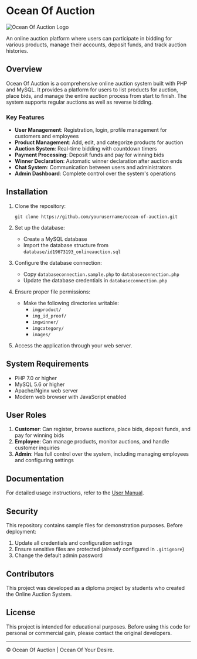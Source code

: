 # Ocean Of Auction

![Ocean Of Auction Logo](img/logo.png)

An online auction platform where users can participate in bidding for various products, manage their accounts, deposit funds, and track auction histories.

## Overview

Ocean Of Auction is a comprehensive online auction system built with PHP and MySQL. It provides a platform for users to list products for auction, place bids, and manage the entire auction process from start to finish. The system supports regular auctions as well as reverse bidding.

### Key Features

- **User Management**: Registration, login, profile management for customers and employees
- **Product Management**: Add, edit, and categorize products for auction
- **Auction System**: Real-time bidding with countdown timers
- **Payment Processing**: Deposit funds and pay for winning bids
- **Winner Declaration**: Automatic winner declaration after auction ends
- **Chat System**: Communication between users and administrators
- **Admin Dashboard**: Complete control over the system's operations

## Installation

1. Clone the repository:
   ```
   git clone https://github.com/yourusername/ocean-of-auction.git
   ```

2. Set up the database:
   - Create a MySQL database
   - Import the database structure from `database/id19673193_onlineauction.sql`

3. Configure the database connection:
   - Copy `databaseconnection.sample.php` to `databaseconnection.php`
   - Update the database credentials in `databaseconnection.php`

4. Ensure proper file permissions:
   - Make the following directories writable:
     - `imgproduct/`
     - `img_id_proof/`
     - `imgwinner/`
     - `imgcategory/`
     - `images/`

5. Access the application through your web server.

## System Requirements

- PHP 7.0 or higher
- MySQL 5.6 or higher
- Apache/Nginx web server
- Modern web browser with JavaScript enabled

## User Roles

1. **Customer**: Can register, browse auctions, place bids, deposit funds, and pay for winning bids
2. **Employee**: Can manage products, monitor auctions, and handle customer inquiries
3. **Admin**: Has full control over the system, including managing employees and configuring settings

## Documentation

For detailed usage instructions, refer to the [User Manual](USER_MANUAL.md).

## Security

This repository contains sample files for demonstration purposes. Before deployment:

1. Update all credentials and configuration settings
2. Ensure sensitive files are protected (already configured in `.gitignore`)
3. Change the default admin password

## Contributors

This project was developed as a diploma project by students who created the Online Auction System.

## License

This project is intended for educational purposes. Before using this code for personal or commercial gain, please contact the original developers.

---

© Ocean Of Auction | Ocean Of Your Desire. 